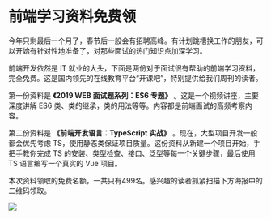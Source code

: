 # 前端学习资料免费领

今年只剩最后一个月了，春节后一般会有招聘高峰。有计划跳槽换工作的朋友，可以开始有针对性地准备了，对那些面试的热门知识点加深学习。

前端开发依然是 IT 就业的大头，下面是两份对于面试很有帮助的前端学习资料，完全免费。这是国内领先的在线教育平台“开课吧”，特别提供给我们周刊的读者。

第一份资料是 **《2019 WEB 面试题系列：ES6 专题》** 。这是一个视频讲座，主要深度讲解 ES6 类、类的继承，类的用法等等。内容都是前端面试的高频考察内容。

第二份资料是  **《前端开发语言：TypeScript 实战》** 。现在，大型项目开发一般都会优先考虑 TS，使用静态类保证项目质量。这份资料从新建一个项目开始，手把手教你完成 TS 的安装、类型检查、接口、泛型等每一个关键步骤，最后使用 TS 语言编写一个真实的 Vue 项目。

本次资料领取的免费名额，一共只有499名。感兴趣的读者抓紧扫描下方海报中的二维码领取。

![](https://www.wangbase.com/blogimg/asset/201911/bg2019112809.jpg)
